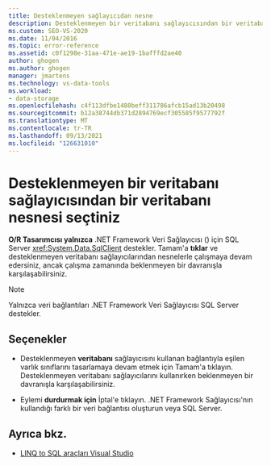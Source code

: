 ```yaml
---
title: Desteklenmeyen sağlayıcıdan nesne
description: Desteklenmeyen bir veritabanı sağlayıcısından bir veritabanı nesnesi seçtik. Bu Visual Studio (O/R Tasarımcısı) iletisiyle ilgili bilgileri görüntüleme.
ms.custom: SEO-VS-2020
ms.date: 11/04/2016
ms.topic: error-reference
ms.assetid: c0f1298e-31aa-471e-ae19-1bafffd2ae40
author: ghogen
ms.author: ghogen
manager: jmartens
ms.technology: vs-data-tools
ms.workload:
- data-storage
ms.openlocfilehash: c4f113dfbe1480beff311786afcb15ad13b20498
ms.sourcegitcommit: b12a38744db371d2894769ecf305585f9577792f
ms.translationtype: MT
ms.contentlocale: tr-TR
ms.lasthandoff: 09/13/2021
ms.locfileid: "126631010"
---
```

# <a name="you-have-selected-a-database-object-from-an-unsupported-database-provider"></a>Desteklenmeyen bir veritabanı sağlayıcısından bir veritabanı nesnesi seçtiniz

**O/R Tasarımcısı yalnızca** .NET Framework Veri Sağlayıcısı () için SQL Server <xref:System.Data.SqlClient> destekler. Tamam'a **tıklar** ve desteklenmeyen veritabanı sağlayıcılarından nesnelerle çalışmaya devam edersiniz, ancak çalışma zamanında beklenmeyen bir davranışla karşılaşabilirsiniz.

> [!NOTE]
> Yalnızca veri bağlantıları .NET Framework Veri Sağlayıcısı SQL Server destekler.

## <a name="options"></a>Seçenekler

- Desteklenmeyen **veritabanı** sağlayıcısını kullanan bağlantıyla eşilen varlık sınıflarını tasarlamaya devam etmek için Tamam'a tıklayın. Desteklenmeyen veritabanı sağlayıcılarını kullanırken beklenmeyen bir davranışla karşılaşabilirsiniz.

- Eylemi **durdurmak için** İptal'e tıklayın. .NET Framework Sağlayıcısı'nın kullandığı farklı bir veri bağlantısı oluşturun veya SQL Server.

## <a name="see-also"></a>Ayrıca bkz.

- [LINQ to SQL araçları Visual Studio](../data-tools/linq-to-sql-tools-in-visual-studio2.md)
